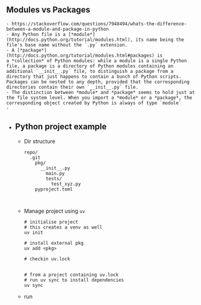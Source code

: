## Modules vs Packages
	- https://stackoverflow.com/questions/7948494/whats-the-difference-between-a-module-and-package-in-python
	- Any Python file is a [*module*](http://docs.python.org/tutorial/modules.html), its name being the file's base name without the `.py` extension.
	- A [*package*](http://docs.python.org/tutorial/modules.html#packages) is a *collection* of Python modules: while a module is a single Python file, a package is a directory of Python modules containing an additional `__init__.py` file, to distinguish a package from a directory that just happens to contain a bunch of Python scripts. Packages can be nested to any depth, provided that the corresponding directories contain their own `__init__.py` file.
	- The distinction between *module* and *package* seems to hold just at the file system level. When you import a *module* or a *package*, the corresponding object created by Python is always of type `module`
	-
- ## Python project example
	- Dir structure
	  ```
	  repo/
	  	.git	
	      pkg/
	      	__init__.py
	          main.py
	          tests/
	          	test_xyz.py
	      pyproject.toml
	      
	    
	  ```
	- Manage project using `uv`
	  ```
	  # initialise project
	  # this creates a venv as well
	  uv init
	  
	  # install external pkg
	  uv add <pkg>
	  
	  # checkin uv.lock
	  
	  
	  # from a project containing uv.lock
	  # run uv sync to install dependencies
	  uv sync
	  
	  ```
	- run
